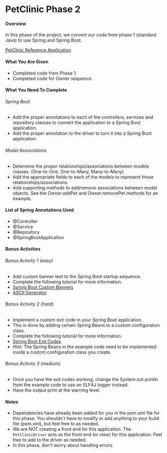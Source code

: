 # PetClinic Phase 2

#### Overview
In this phase of the project, we convert our code from phase 1 (standard Java) to use Spring and Spring Boot.

[PetClinic Reference Application](http://petclinic.cognizantacademy.com)

#### What You Are Given

* Completed code from Phase 1.
* Completed code for Owner sequence.

#### What You Need To Complete
###### Spring Boot
* Add the proper annotations to each of the controllers, services and repository classes to convert the application to a Spring Boot application.
* Add the proper annotation to the driver to turn it into a Spring Boot application.

###### Model Associations
* Determine the proper relationships/associations between models classes.  (One-to-One, One-to-Many, Many-to-Many)
* Add the appropriate fields to each of the models to represent those relationships/associations.
* Add supporting methods to add/remove associations between model objects.  See the Owner.addPet and Owner.removePet methods for an example.

#### List of Spring Annotations Used
* @Controller
* @Service
* @Repository
* @SpringBootApplication

#### Bonus Activities
###### Bonus Activity 1 (easy)
* Add custom banner text to the Spring Boot startup sequence.
* Complete the following tutorial for more information.
* [Spring Boot Custom Banners](https://www.baeldung.com/spring-boot-custom-banners)
* [ASCII Generator](http://www.network-science.de/ascii/)

###### Bonus Activity 2 (hard)
* Implement a custom exit code in your Spring Boot application.
* This is done by adding certain Spring Beans to a custom configuration class.
* Complete the following tutorial for more information.
* [Spring Boot Exit Codes](https://www.baeldung.com/spring-boot-exit-codes)
* *Hint:* The Spring Beans in the example code need to be implemented inside a custom configuration class you create.

###### Bonus Activity 3 (medium)
* Once you have the exit codes working, change the System.out.println from the example code to use an SLF4J logger instead.
* Have the output print at the warning level.

#### Notes
* Dependencies have already been added for you in the pom.xml file for this phase.  You shouldn't have to modify or add anything to your build file (pom.xml), but feel free to as needed.
* We are NOT creating a front end for this application.  The `PetClinicDriver` acts as the front end (or view) for this application. Feel free to add to the driver as needed.
* In this phase, don't worry about handling errors.